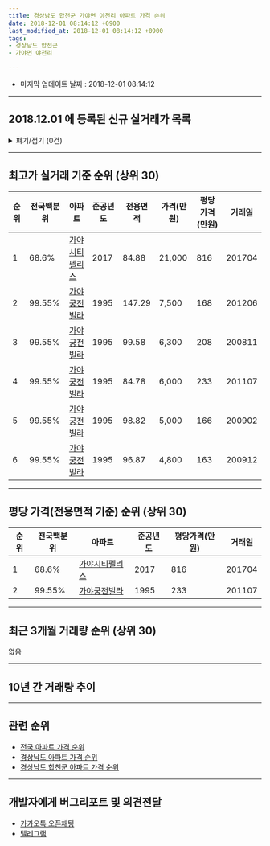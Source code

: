 ```yaml
---
title: 경상남도 합천군 가야면 야천리 아파트 가격 순위
date: 2018-12-01 08:14:12 +0900
last_modified_at: 2018-12-01 08:14:12 +0900
tags:
- 경상남도 합천군
- 가야면 야천리

---
```


* 마지막 업데이트 날짜 : 2018-12-01 08:14:12

---

## 2018.12.01 에 등록된 신규 실거래가 목록

<details>
<summary>펴기/접기 (0건)</summary>
<div markdown="1">

|아파트|전국백분위|준공년도|전용면적|가격(만원)|평당가격(만원)|거래일|
|---|---|---|---|---|---|---|
|없음|||||||


</div>
</details>

---

## 최고가 실거래 기준 순위 (상위 30)


|순위|전국백분위|아파트|준공년도|전용면적|가격(만원)|평당가격(만원)|거래일|
|---|---|---|---|---|---|---|---|
|1|68.6%|[가야시티펠리스](https://search.naver.com/search.naver?query=%EA%B2%BD%EC%83%81%EB%82%A8%EB%8F%84+%ED%95%A9%EC%B2%9C%EA%B5%B0+%EA%B0%80%EC%95%BC%EB%A9%B4+%EC%95%BC%EC%B2%9C%EB%A6%AC+%EA%B0%80%EC%95%BC%EC%8B%9C%ED%8B%B0%ED%8E%A0%EB%A6%AC%EC%8A%A4)|2017|84.88|21,000|816|201704|
|2|99.55%|[가야궁전빌라](https://search.naver.com/search.naver?query=%EA%B2%BD%EC%83%81%EB%82%A8%EB%8F%84+%ED%95%A9%EC%B2%9C%EA%B5%B0+%EA%B0%80%EC%95%BC%EB%A9%B4+%EC%95%BC%EC%B2%9C%EB%A6%AC+%EA%B0%80%EC%95%BC%EA%B6%81%EC%A0%84%EB%B9%8C%EB%9D%BC)|1995|147.29|7,500|168|201206|
|3|99.55%|[가야궁전빌라](https://search.naver.com/search.naver?query=%EA%B2%BD%EC%83%81%EB%82%A8%EB%8F%84+%ED%95%A9%EC%B2%9C%EA%B5%B0+%EA%B0%80%EC%95%BC%EB%A9%B4+%EC%95%BC%EC%B2%9C%EB%A6%AC+%EA%B0%80%EC%95%BC%EA%B6%81%EC%A0%84%EB%B9%8C%EB%9D%BC)|1995|99.58|6,300|208|200811|
|4|99.55%|[가야궁전빌라](https://search.naver.com/search.naver?query=%EA%B2%BD%EC%83%81%EB%82%A8%EB%8F%84+%ED%95%A9%EC%B2%9C%EA%B5%B0+%EA%B0%80%EC%95%BC%EB%A9%B4+%EC%95%BC%EC%B2%9C%EB%A6%AC+%EA%B0%80%EC%95%BC%EA%B6%81%EC%A0%84%EB%B9%8C%EB%9D%BC)|1995|84.78|6,000|233|201107|
|5|99.55%|[가야궁전빌라](https://search.naver.com/search.naver?query=%EA%B2%BD%EC%83%81%EB%82%A8%EB%8F%84+%ED%95%A9%EC%B2%9C%EA%B5%B0+%EA%B0%80%EC%95%BC%EB%A9%B4+%EC%95%BC%EC%B2%9C%EB%A6%AC+%EA%B0%80%EC%95%BC%EA%B6%81%EC%A0%84%EB%B9%8C%EB%9D%BC)|1995|98.82|5,000|166|200902|
|6|99.55%|[가야궁전빌라](https://search.naver.com/search.naver?query=%EA%B2%BD%EC%83%81%EB%82%A8%EB%8F%84+%ED%95%A9%EC%B2%9C%EA%B5%B0+%EA%B0%80%EC%95%BC%EB%A9%B4+%EC%95%BC%EC%B2%9C%EB%A6%AC+%EA%B0%80%EC%95%BC%EA%B6%81%EC%A0%84%EB%B9%8C%EB%9D%BC)|1995|96.87|4,800|163|200912|


---

## 평당 가격(전용면적 기준) 순위 (상위 30)


|순위|전국백분위|아파트|준공년도|평당가격(만원)|거래일|
|---|---|---|---|---|---|
|1|68.6%|[가야시티펠리스](https://search.naver.com/search.naver?query=%EA%B2%BD%EC%83%81%EB%82%A8%EB%8F%84+%ED%95%A9%EC%B2%9C%EA%B5%B0+%EA%B0%80%EC%95%BC%EB%A9%B4+%EC%95%BC%EC%B2%9C%EB%A6%AC+%EA%B0%80%EC%95%BC%EC%8B%9C%ED%8B%B0%ED%8E%A0%EB%A6%AC%EC%8A%A4)|2017|816|201704|
|2|99.55%|[가야궁전빌라](https://search.naver.com/search.naver?query=%EA%B2%BD%EC%83%81%EB%82%A8%EB%8F%84+%ED%95%A9%EC%B2%9C%EA%B5%B0+%EA%B0%80%EC%95%BC%EB%A9%B4+%EC%95%BC%EC%B2%9C%EB%A6%AC+%EA%B0%80%EC%95%BC%EA%B6%81%EC%A0%84%EB%B9%8C%EB%9D%BC)|1995|233|201107|


---

## 최근 3개월 거래량 순위 (상위 30)

없음

---

## 10년 간 거래량 추이


<div style="width:100%;">
    <canvas id="deal_progress" height="250"></canvas>
</div>

<script>
new Chart(document.getElementById("deal_progress"), {
    type: 'line',
    data: {
        labels: ['200812','200901','200902','200903','200904','200905','200906','200907','200908','200909','200910','200911','200912','201001','201002','201003','201004','201005','201006','201007','201008','201009','201010','201011','201012','201101','201102','201103','201104','201105','201106','201107','201108','201109','201110','201111','201112','201201','201202','201203','201204','201205','201206','201207','201208','201209','201210','201211','201212','201301','201302','201303','201304','201305','201306','201307','201308','201309','201310','201311','201312','201401','201402','201403','201404','201405','201406','201407','201408','201409','201410','201411','201412','201501','201502','201503','201504','201505','201506','201507','201508','201509','201510','201511','201512','201601','201602','201603','201604','201605','201606','201607','201608','201609','201610','201611','201612','201701','201702','201703','201704','201705','201706','201707','201708','201709','201710','201711','201712','201801','201802','201803','201804','201805','201806','201807','201808','201809','201810','201811','201812'],
        datasets: [{
            label: '실거래 수',
            pointRadius: 1,
            data: [0, 0, 1, 0, 0, 0, 0, 0, 0, 0, 0, 0, 1, 0, 0, 0, 0, 0, 0, 0, 0, 0, 0, 0, 0, 0, 0, 0, 0, 0, 0, 1, 0, 0, 0, 0, 0, 0, 0, 0, 0, 0, 1, 0, 0, 0, 0, 0, 0, 0, 0, 0, 0, 0, 0, 0, 0, 0, 0, 0, 0, 0, 0, 0, 0, 0, 0, 0, 0, 0, 0, 0, 0, 0, 0, 0, 0, 0, 0, 0, 0, 0, 0, 0, 0, 0, 0, 0, 0, 0, 0, 0, 0, 0, 0, 0, 0, 0, 0, 0, 2, 2, 3, 0, 0, 0, 0, 0, 0, 1, 0, 1, 0, 2, 0, 1, 1, 0, 0, 0, 0],
            borderColor: "rgba(255, 201, 14, 1)",
            backgroundColor: "rgba(255, 201, 14, 0.5)",
            fill: true,
        }]
    },
    options: {
        responsive: true,
        title: {
            display: true,
            text: '10년간 거래량 추이'
        },
        tooltips: {
            mode: 'index',
            intersect: false,
        },
        hover: {
            mode: 'nearest',
            intersect: true
        },
        scales: {
            xAxes: [{
                display: true,
                scaleLabel: {
                    display: true,
                    labelString: '년/월'
                }
            }],
            yAxes: [{
                display: true,
                ticks: {
                    suggestedMin: 0,
                },
                scaleLabel: {
                    display: true,
                    labelString: '실거래 수'
                }
            }]
        }
    }
});

</script>


---

## 관련 순위

- [전국 아파트 가격 순위](https://inasie.github.io/apt-ranking/전국)
- [경상남도 아파트 가격 순위](https://inasie.github.io/apt-ranking/경상남도)
- [경상남도 합천군 아파트 가격 순위](https://inasie.github.io/apt-ranking/경상남도-합천군)


---

## 개발자에게 버그리포트 및 의견전달

- [카카오톡 오픈채팅](https://open.kakao.com/o/gLJUAP4)
- [텔레그램](https://t.me/inasie)

